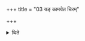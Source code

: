 +++
title = "03 यङ् कामयेत चिरम्"

+++

<details><summary>थिते</summary>

यं कामयेत चिरं पाप्मनो निर्मुच्येतेत्येकैकं तस्येत्युक्तम् ३
</details>
